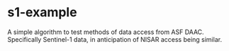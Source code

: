 # s1-example

A simple algorithm to test methods of data access from ASF DAAC. Specifically Sentinel-1 data, in anticipation of NISAR access being similar.


